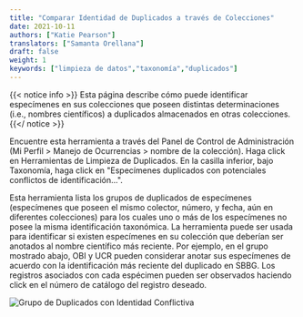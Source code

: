 ```yaml
---
title: "Comparar Identidad de Duplicados a través de Colecciones"
date: 2021-10-11
authors: ["Katie Pearson"]
translators: ["Samanta Orellana"]
draft: false
weight: 1
keywords: ["limpieza de datos","taxonomía","duplicados"]
---
```


{{< notice info >}}
  Esta página describe cómo puede identificar especímenes en sus colecciones que poseen distintas determinaciones (i.e., nombres científicos) a duplicados almacenados en otras colecciones.
{{</ notice >}}

Encuentre esta herramienta a través del Panel de Control de Administración (Mi Perfil > Manejo de Ocurrencias > nombre de la colección). Haga click en Herramientas de Limpieza de Duplicados. En la casilla inferior, bajo Taxonomía, haga click en "Especímenes duplicados con potenciales conflictos de identificación...".

Esta herramienta lista los grupos de duplicados de especímenes (especímenes que poseen el mismo colector, número, y fecha, aún en diferentes colecciones) para los cuales uno o más de los especímenes no posee la misma identificación taxonómica. La herramienta puede ser usada para identificar si existen especímenes en su colección que deberían ser anotados al nombre científico más reciente. Por ejemplo, en el grupo mostrado abajo, OBI y UCR pueden considerar anotar sus especímenes de acuerdo con la identificación más reciente del duplicado en SBBG. Los registros asociados con cada espécimen pueden ser observados haciendo click en el número de catálogo del registro deseado.

![Grupo de Duplicados con Identidad Conflictiva](/symbiota-docs/images/dupewithconflictingid.png)
